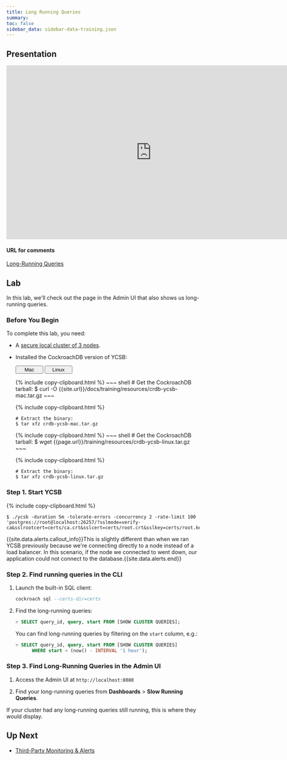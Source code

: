 ```yaml
---
title: Long Running Queries
summary: 
toc: false
sidebar_data: sidebar-data-training.json
---
```


<div id="toc"></div>

## Presentation

<iframe src="https://docs.google.com/presentation/d/e/2PACX-1vRTFcuRZXD__ddiZsGUIbHS4hM7Oqxu0muKt5OCJziJpB39ciLHL3kjcnnuJK7Joix5pNgak5kgv4kD/embed?start=false&loop=false" frameborder="0" width="756" height="454" allowfullscreen="true" mozallowfullscreen="true" webkitallowfullscreen="true"></iframe>

#### URL for comments

[Long-Running Queries](https://docs.google.com/presentation/d/1ymrcgdemvtYxMaIAS5o-9li4BO5ox7gERrwZnBxjraw/)

## Lab

In this lab, we'll check out the page in the Admin UI that also shows us long-running queries.

### Before You Begin

To complete this lab, you need:

- A [secure local cluster of 3 nodes](3-node-local-secure-cluster).
- Installed the CockroachDB version of YCSB:

    <div class="filters clearfix">
      <button style="width: 15%" class="filter-button" data-scope="mac">Mac</button>
      <button style="width: 15%" class="filter-button" data-scope="linux">Linux</button>
    </div>
    <p></p>

    <div class="filter-content" markdown="1" data-scope="mac">
    {% include copy-clipboard.html %}
    ~~~ shell
    # Get the CockroachDB tarball:
    $ curl -O {{site.url}}/docs/training/resources/crdb-ycsb-mac.tar.gz
    ~~~

    {% include copy-clipboard.html %}
    ~~~ shell
    # Extract the binary:
    $ tar xfz crdb-ycsb-mac.tar.gz
    ~~~
    </div>

    <div class="filter-content" markdown="1" data-scope="linux">
    {% include copy-clipboard.html %}
    ~~~ shell
    # Get the CockroachDB tarball:
    $ wget {{page.url}}/training/resources/crdb-ycsb-linux.tar.gz
    ~~~

    {% include copy-clipboard.html %}
    ~~~ shell
    # Extract the binary:
    $ tar xfz crdb-ycsb-linux.tar.gz
    ~~~
    </div>

### Step 1. Start YCSB

{% include copy-clipboard.html %}
~~~ shell
$ ./ycsb -duration 5m -tolerate-errors -concurrency 2 -rate-limit 100 'postgres://root@localhost:26257/?sslmode=verify-ca&sslrootcert=certs/ca.crt&sslcert=certs/root.crt&sslkey=certs/root.key'
~~~

{{site.data.alerts.callout_info}}This is slightly different than when we ran YCSB previously because we're connecting directly to a node instead of a load balancer. In this scenario, if the node we connected to went down, our application could not connect to the database.{{site.data.alerts.end}}

### Step 2. Find running queries in the CLI

1. Launch the built-in SQL client:

    ~~~ sql
    cockroach sql --certs-dir=certs
    ~~~

2. Find the long-running queries:

    ~~~ sql
    > SELECT query_id, query, start FROM [SHOW CLUSTER QUERIES];
    ~~~

    You can find long-running queries by filtering on the `start` column, e.g.:

    ~~~ sql
    > SELECT query_id, query, start FROM [SHOW CLUSTER QUERIES]
          WHERE start < (now() - INTERVAL '1 hour');
    ~~~

### Step 3. Find Long-Running Queries in the Admin UI

1. Access the Admin UI at `http://localhost:8080`

2. Find your long-running queries from **Dashboards** > **Slow Running Queries**.

If your cluster had any long-running queries still running, this is where they would display.

## Up Next

- [Third-Party Monitoring & Alerts](monitoring.html)
